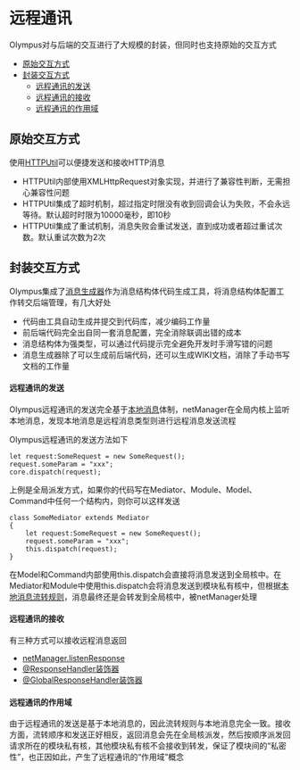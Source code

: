 # 远程通讯

Olympus对与后端的交互进行了大规模的封装，但同时也支持原始的交互方式

- [原始交互方式](#原始交互方式)
- [封装交互方式](#封装交互方式)
    - [远程通讯的发送](#远程通讯的发送)
    - [远程通讯的接收](#远程通讯的接收)
    - [远程通讯的作用域](#远程通讯的作用域)

## 原始交互方式

使用[HTTPUtil](https://htmlpreview.github.io/?https://raw.githubusercontent.com/Raykid/Olympus/master/trunk/docs/modules/_utils_httputil_.html)可以便捷发送和接收HTTP消息

- HTTPUtil内部使用XMLHttpRequest对象实现，并进行了兼容性判断，无需担心兼容性问题
- HTTPUtil集成了超时机制，超过指定时限没有收到回调会认为失败，不会永远等待。默认超时时限为10000毫秒，即10秒
- HTTPUtil集成了重试机制，消息失败会重试发送，直到成功或者超过重试次数。默认重试次数为2次

## 封装交互方式

Olympus集成了[消息生成器](https://github.com/Raykid/TemplateGenerator)作为消息结构体代码生成工具，将消息结构体配置工作转交后端管理，有几大好处

- 代码由工具自动生成并提交到代码库，减少编码工作量
- 前后端代码完全出自同一套消息配置，完全消除联调出错的成本
- 消息结构体为强类型，可以通过代码提示完全避免开发时手滑写错的问题
- 消息生成器除了可以生成前后端代码，还可以生成WIKI文档，消除了手动书写文档的工作量

#### 远程通讯的发送

Olympus远程通讯的发送完全基于[本地消息](./message.md)体制，netManager在全局内核上监听本地消息，发现本地消息是远程消息类型则进行远程消息发送流程

Olympus远程通讯的发送方法如下

    let request:SomeRequest = new SomeRequest();
    request.someParam = "xxx";
    core.dispatch(request);

上例是全局派发方式，如果你的代码写在Mediator、Module、Model、Command中任何一个结构内，则你可以这样发送

    class SomeMediator extends Mediator
    {
        let request:SomeRequest = new SomeRequest();
        request.someParam = "xxx";
        this.dispatch(request);
    }

在Model和Command内部使用this.dispatch会直接将消息发送到全局核中。在Mediator和Module中使用this.dispatch会将消息发送到模块私有核中，但根据[本地消息流转规则](./message.md#olympus多核结构与消息流转规则)，消息最终还是会转发到全局核中，被netManager处理

#### 远程通讯的接收

有三种方式可以接收远程消息返回

- [netManager.listenResponse](https://htmlpreview.github.io/?https://raw.githubusercontent.com/Raykid/Olympus/master/trunk/docs/classes/_engine_net_netmanager_.netmanager.html#listenresponse)
- [@ResponseHandler装饰器](./decorator.md#responsehandler)
- [@GlobalResponseHandler装饰器](./decorator.md#globalresponsehandler)

#### 远程通讯的作用域

由于远程通讯的发送是基于本地消息的，因此流转规则与本地消息完全一致。接收方面，流转顺序和发送正好相反，返回消息会先在全局核派发，然后按顺序派发回请求所在的模块私有核，其他模块私有核不会接收到转发，保证了模块间的“私密性”，也正因如此，产生了远程通讯的“作用域”概念